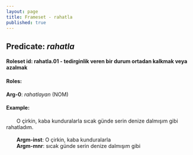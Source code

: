 ```yaml
---
layout: page
title: Frameset - rahatla
published: true
---
```

<h2>Predicate: <i>rahatla</i></h2>
<h4>Roleset id: rahatla.01 - tedirginlik veren bir durum ortadan kalkmak veya azalmak<br>
<h4>Roles:</h4>
<b>Arg-0</b>: <i>rahatlayan</i>  (NOM) <br>
<h4>Example:</h4>
&emsp;&emsp;O çirkin, kaba kunduralarla sıcak günde serin denize dalmışım gibi rahatladım.<br><br>
&emsp;&emsp;<b>Argm-inst</b>:  O çirkin, kaba kunduralarla<br>
&emsp;&emsp;<b>Argm-mnr</b>:  sıcak günde serin denize dalmışım gibi<br>


